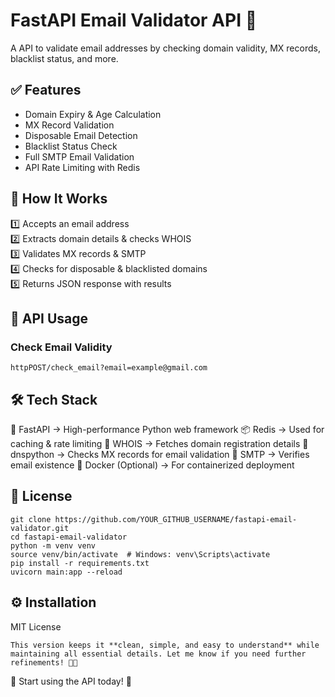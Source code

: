 # FastAPI Email Validator API 🚀  

A API to validate email addresses by checking domain validity, MX records, blacklist status, and more.  

## ✅ Features  
- Domain Expiry & Age Calculation  
- MX Record Validation  
- Disposable Email Detection  
- Blacklist Status Check  
- Full SMTP Email Validation  
- API Rate Limiting with Redis  

## 📡 How It Works  
1️⃣ Accepts an email address  
2️⃣ Extracts domain details & checks WHOIS  
3️⃣ Validates MX records & SMTP  
4️⃣ Checks for disposable & blacklisted domains  
5️⃣ Returns JSON response with results  

## 🔗 API Usage  
### **Check Email Validity**  
``` 
httpPOST/check_email?email=example@gmail.com
```

## 🛠️ Tech Stack
🚀 FastAPI → High-performance Python web framework
📦 Redis → Used for caching & rate limiting
📡 WHOIS → Fetches domain registration details
📩 dnspython → Checks MX records for email validation
📮 SMTP → Verifies email existence
🐳 Docker (Optional) → For containerized deployment

## 📜 License
```
git clone https://github.com/YOUR_GITHUB_USERNAME/fastapi-email-validator.git
cd fastapi-email-validator
python -m venv venv
source venv/bin/activate  # Windows: venv\Scripts\activate
pip install -r requirements.txt
uvicorn main:app --reload
```


## ⚙️ Installation

MIT License
```
This version keeps it **clean, simple, and easy to understand** while maintaining all essential details. Let me know if you need further refinements! 🚀🔥
```
🚀 Start using the API today! 🚀
